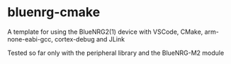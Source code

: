 # bluenrg-cmake

A template for using the BlueNRG2(1) device with VSCode, CMake, arm-none-eabi-gcc, cortex-debug and JLink

Tested so far only with the peripheral library and the BlueNRG-M2 module